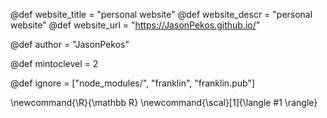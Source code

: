 @def website_title = "personal website"
@def website_descr = "personal website"
@def website_url = "https://JasonPekos.github.io/"

@def author = "JasonPekos"

@def mintoclevel = 2


@def ignore = ["node_modules/", "franklin", "franklin.pub"]

\newcommand{\R}{\mathbb R} \newcommand{\scal}[1]{\langle #1 \rangle}
